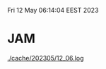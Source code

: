 Fri 12 May 06:14:04 EEST 2023
# JAM
<a href='./cache/202305/12_06.log'>./cache/202305/12_06.log</a>
